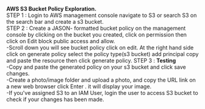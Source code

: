 **AWS S3 Bucket Policy Exploration.**<br>
STEP 1 : Login to AWS management console navigate to S3 or search S3 on the search bar and create a s3 bucket.<br>
STEP 2 : Create a JASON- formatted bucket policy on the management console by clicking on the bucket you created, click on permission then click on Edit block public access and allow.<br>
-Scroll down you will see bucket policy click on edit. At the right hand side click on generate policy select the policy type(s3 bucket) add principal copy and paste the resource then click generate policy.
STEP 3 : **Testing**<br>
-Copy and paste the generated policy on your s3 bucket and click save changes.<br>
-Create a photo/image folder and upload a photo, and copy the URL link on a new web browser click Enter . it will display your image.<br>
-If you've assigned S3 to an IAM User, login the user to access S3 bucket to check if your changes has been made.
